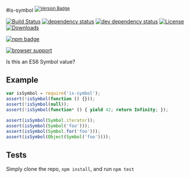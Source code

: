 #is-symbol <sup>[![Version Badge][2]][1]</sup>

[![Build Status][3]][4]
[![dependency status][5]][6]
[![dev dependency status][7]][8]
[![License][license-image]][license-url]
[![Downloads][downloads-image]][downloads-url]

[![npm badge][11]][1]

[![browser support][9]][10]

Is this an ES6 Symbol value?

## Example

```js
var isSymbol = require('is-symbol');
assert(!isSymbol(function () {}));
assert(!isSymbol(null));
assert(!isSymbol(function* () { yield 42; return Infinity; });

assert(isSymbol(Symbol.iterator));
assert(isSymbol(Symbol('foo')));
assert(isSymbol(Symbol.for('foo')));
assert(isSymbol(Object(Symbol('foo'))));
```

## Tests
Simply clone the repo, `npm install`, and run `npm test`

[1]: https://npmjs.org/package/is-symbol
[2]: https://versionbadg.es/ljharb/is-symbol.svg
[3]: https://travis-ci.org/ljharb/is-symbol.svg
[4]: https://travis-ci.org/ljharb/is-symbol
[5]: https://david-dm.org/ljharb/is-symbol.svg
[6]: https://david-dm.org/ljharb/is-symbol
[7]: https://david-dm.org/ljharb/is-symbol/dev-status.svg
[8]: https://david-dm.org/ljharb/is-symbol#info=devDependencies
[9]: https://ci.testling.com/ljharb/is-symbol.png
[10]: https://ci.testling.com/ljharb/is-symbol
[11]: https://nodei.co/npm/is-symbol.png?downloads=true&stars=true
[license-image]: https://img.shields.io/npm/l/is-symbol.svg
[license-url]: LICENSE
[downloads-image]: https://img.shields.io/npm/dm/is-symbol.svg
[downloads-url]: https://npm-stat.com/charts.html?package=is-symbol
